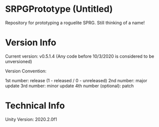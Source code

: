 # SRPGPrototype (Untitled)
Repository for prototyping a roguelite SPRG. Still thinking of a name!

# Version Info

Current version: v0.5.1.4 (Any code before 10/3/2020 is considered to be unversioned)

Version Convention:

1st number: release (1 - released / 0 - unreleased)
2nd number: major update
3rd number: minor update
4th number (optional): patch

# Technical Info
Unity Version: 2020.2.0f1